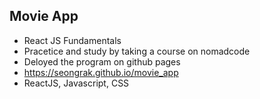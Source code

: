 ## Movie App

-  React JS Fundamentals
-  Pracetice and study by taking a course on nomadcode
-  Deloyed the program on github pages
-  https://seongrak.github.io/movie_app
-  ReactJS, Javascript, CSS  
  
